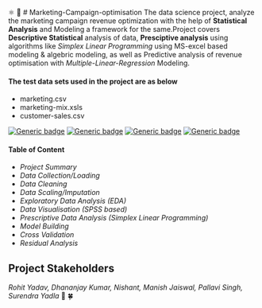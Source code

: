 :atom_symbol: :signal_strength: # Marketing-Campaign-optimisation
The data science project, analyze the marketing campaign revenue optimization with the help of **Statistical Analysis** and Modeling a framework for the same.Project covers **Descriptive Statistical** analysis of data, **Presciptive analysis** using algorithms like *Simplex Linear Programming* using MS-excel based modeling & algebric modeling, as well as Predictive analysis of revenue optimisation with *Multiple-Linear-Regression* Modeling.

#### The test data sets used in the project are as below
* marketing.csv
* marketing-mix.xsls
* customer-sales.csv

[![Generic badge](https://img.shields.io/badge/Marketing-Campaign-yellow.svg)](https://shields.io/)
[![Generic badge](https://img.shields.io/badge/Descriptive-Anatylics-mediumgreen.svg)](https://shields.io/)
[![Generic badge](https://img.shields.io/badge/Presciptive-Anatylics-mediumgreen.svg)](https://shields.io/)
[![Generic badge](https://img.shields.io/badge/Python-SPSS-mediumgreen.svg)](https://shields.io/)

#### Table of Content
   *  _Project Summary_
   * _Data Collection/Loading_
   * _Data Cleaning_
   * _Data Scaling/Imputation_
   * _Exploratory Data Analysis (EDA)_
   * _Data Visualisation (SPSS based)_
   * _Prescriptive Data Analysis (Simplex Linear Programming)_
   * _Model Building_
   * _Cross Validation_
   * _Residual Analysis_
   
  


## Project Stakeholders
  *Rohit Yadav,
  Dhananjay Kumar,
  Nishant,
  Manish Jaiswal,
  Pallavi Singh,
  Surendra  Yadla*
  :star2: :four_leaf_clover:
  
